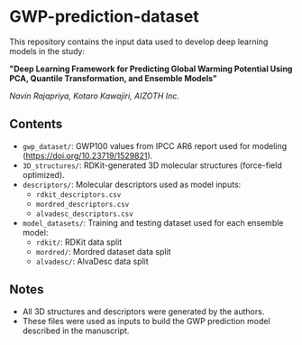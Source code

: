 # GWP-prediction-dataset

This repository contains the input data used to develop deep learning models in the study:

**"Deep Learning Framework for Predicting Global Warming Potential Using PCA, Quantile Transformation, and Ensemble Models"** 

*Navin Rajapriya, Kotaro Kawajiri, AIZOTH Inc.*

## Contents

- `gwp_dataset/`: GWP100 values from IPCC AR6 report used for modeling (https://doi.org/10.23719/1529821).
- `3D_structures/`: RDKit-generated 3D molecular structures (force-field optimized).
- `descriptors/`: Molecular descriptors used as model inputs:
  - `rdkit_descriptors.csv`
  - `mordred_descriptors.csv`
  - `alvadesc_descriptors.csv`
- `model_datasets/`: Training and testing dataset used for each ensemble model:
  - `rdkit/`: RDKit data split
  - `mordred/`: Mordred dataset data split
  - `alvadesc/`: AlvaDesc data split

## Notes

- All 3D structures and descriptors were generated by the authors.
- These files were used as inputs to build the GWP prediction model described in the manuscript.
